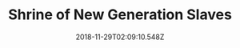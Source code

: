 ---
title: Shrine of New Generation Slaves
artist: Riverside
date: 2018-11-29T02:09:10.548Z
cover: /upload/tumblr_od911hqpw81vfaqyoo1_1280.jpg
styles:
  - Progressive Rock
links:
  spotify: https://open.spotify.com/album/6bS5UWfIw3nnDBvvLlwTdW?si=zC1sWFR_SeWd_miM2goTFA
  youtube: https://music.youtube.com/watch?v=M5uHaPbs1go
  applemusic: https://itunes.apple.com/us/album/shrine-of-new-generation-slaves/1148788808?uo=4
  soundcloud: ""
  bandcamp: ""
  googleplay: https://play.google.com/music/m/Beljjhadaa6j2k62hmiysf5ce3a?signup_if_needed=1
  deezer: https://www.deezer.com/album/13948216
---
